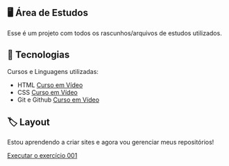 ## 🖥️ Área de Estudos

 Esse é um projeto com todos os rascunhos/arquivos de estudos utilizados.

## 🚀 Tecnologias

 Cursos e Linguagens utilizadas:

 - HTML [Curso em Vídeo](https://www.youtube.com/watch?v=jgQjeqGRdgA)
 - CSS [Curso em Vídeo](https://www.youtube.com/watch?v=jgQjeqGRdgA)
 - Git e Github [Curso em Vídeo](https://www.youtube.com/watch?v=xEKo29OWILE&list=PLHz_AreHm4dm7ZULPAmadvNhH6vk9oNZA)

## 🏷️ Layout 

Estou aprendendo a criar sites e agora vou gerenciar meus repositórios!

<a href="https://vini3h.github.io/html-css/exercicios/ex001/index.html">Executar o exercício 001 </a>

<!--<p align="center">
  <img src=".github/preview.png" alt="Demonstração do projeto" width="100%" />
</p>
-->